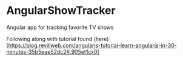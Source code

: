 # AngularShowTracker
Angular app for tracking favorite TV shows

Following along with tutorial found (here)[https://blog.revillweb.com/angularjs-tutorial-learn-angularjs-in-30-minutes-35b5eae52dc2#.905et1cx0]
